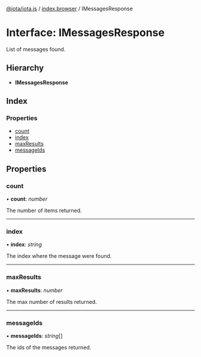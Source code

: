 [@iota/iota.js](../README.md) / [index.browser](../modules/index_browser.md) / IMessagesResponse

# Interface: IMessagesResponse

List of messages found.

## Hierarchy

* **IMessagesResponse**

## Index

### Properties

* [count](index_browser.imessagesresponse.md#count)
* [index](index_browser.imessagesresponse.md#index)
* [maxResults](index_browser.imessagesresponse.md#maxresults)
* [messageIds](index_browser.imessagesresponse.md#messageids)

## Properties

### count

• **count**: *number*

The number of items returned.

___

### index

• **index**: *string*

The index where the message were found.

___

### maxResults

• **maxResults**: *number*

The max number of results returned.

___

### messageIds

• **messageIds**: *string*[]

The ids of the messages returned.
